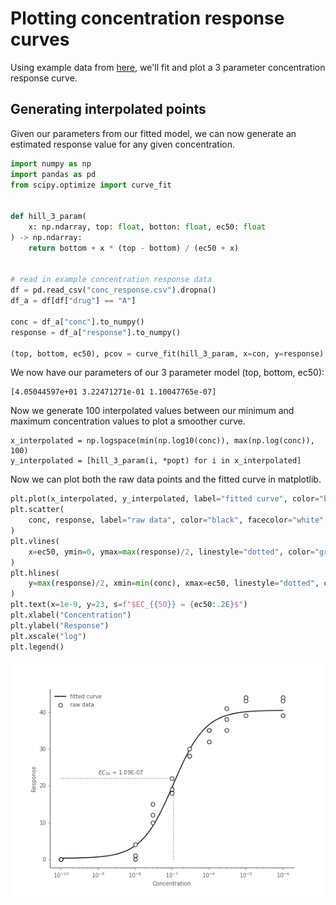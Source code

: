 # Plotting concentration response curves

Using example data from [here](https://gist.githubusercontent.com/Swarchal/f853a013cb5c055343b3c0efbf0b79ba/raw/8768cc544d80c0314ab710151b3d16a5801bb346/conc_response.csv), we'll fit and plot a 3 parameter concentration response curve.


## Generating interpolated points

Given our parameters from our fitted model, we can now generate an estimated response
value for any given concentration.


```python
import numpy as np
import pandas as pd
from scipy.optimize import curve_fit


def hill_3_param(
    x: np.ndarray, top: float, botton: float, ec50: float
) -> np.ndarray:
    return bottom + x * (top - bottom) / (ec50 + x)


# read in example concentration response data
df = pd.read_csv("conc_response.csv").dropna()
df_a = df[df["drug"] == "A"]

conc = df_a["conc"].to_numpy()
response = df_a["response"].to_numpy()

(top, bottom, ec50), pcov = curve_fit(hill_3_param, x=con, y=response)
```

We now have our parameters of our 3 parameter model (top, bottom, ec50):
```
[4.05044597e+01 3.22471271e-01 1.10047765e-07]
```


Now we generate 100 interpolated values between our minimum and maximum concentration
values to plot a smoother curve.

```
x_interpolated = np.logspace(min(np.log10(conc)), max(np.log(conc)), 100)
y_interpolated = [hill_3_param(i, *popt) for i in x_interpolated]
```


Now we can plot both the raw data points and the fitted curve in matplotlib.

```python
plt.plot(x_interpolated, y_interpolated, label="fitted curve", color="black")
plt.scatter(
    conc, response, label="raw data", color="black", facecolor="white", zorder=99
)
plt.vlines(
    x=ec50, ymin=0, ymax=max(response)/2, linestyle="dotted", color="gray"
)
plt.hlines(
    y=max(response)/2, xmin=min(conc), xmax=ec50, linestyle="dotted", color="gray"
)
plt.text(x=1e-9, y=23, s=f"$EC_{{50}} = {ec50:.2E}$")
plt.xlabel("Concentration")
plt.ylabel("Response")
plt.xscale("log")
plt.legend()
```

![conc response curve](../img/conc_response_3_param_single.png)
